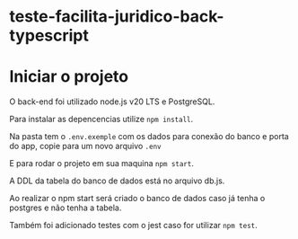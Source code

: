 # teste-facilita-juridico-back-typescript

# Iniciar o projeto

O back-end foi utilizado node.js v20 LTS e PostgreSQL.

Para instalar as depencencias utilize `npm install`.

Na pasta tem o `.env.exemple` com os dados para conexão do banco e porta do app, copie para um novo arquivo `.env`

E para rodar o projeto em sua maquina `npm start`.

A DDL da tabela do banco de dados está no arquivo db.js.

Ao realizar o npm start será criado o banco de dados caso já tenha o postgres e não tenha a tabela.

Também foi adicionado testes com o jest caso for utilizar `npm test`.
